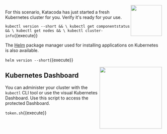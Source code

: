 <img align="right" src="/javajon/courses/kubernetes-pipelines/harbor/assets/k8s-logo.png" width="100">

For this scenario, Katacoda has just started a fresh Kubernetes cluster for you. Verify it's ready for your use.

`kubectl version --short && \
kubectl get componentstatus && \
kubectl get nodes && \
kubectl cluster-info`{{execute}}

The [Helm](https://helm.sh/) package manager used for installing applications on Kubernetes is also available.

`helm version --short`{{execute}}

<img align="right" src="/javajon/courses/kubernetes-pipelines/harbor/assets/k8s-dash.png" width="200">

## Kubernetes Dashboard ##

You can administer your cluster with the `kubectl` CLI tool or use the visual Kubernetes Dashboard. Use this script to access the protected Dashboard.

`token.sh`{{execute}}
